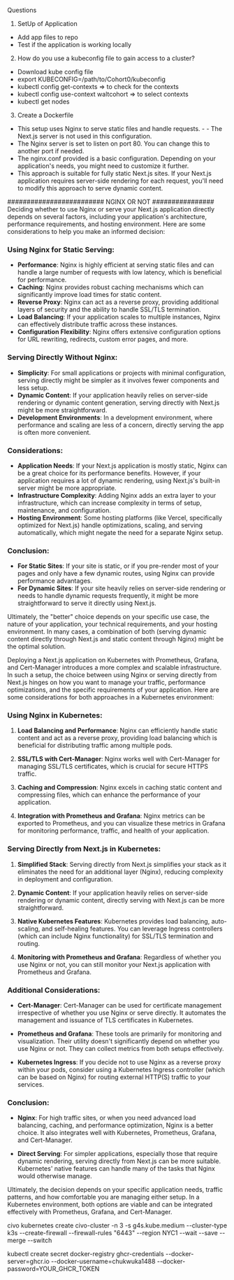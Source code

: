 Questions
1. SetUp of Application
- Add app files to repo
- Test if the application is working locally

2. How do you use a kubeconfig file to gain access to a cluster?
- Download kube config file
- export KUBECONFIG=/path/to/Cohort0/kubeconfig
- kubectl config get-contexts   => to check for the contexts
- kubectl config use-context waltcohort => to select contexts
- kubectl get nodes  

3. Create a Dockerfile
- This setup uses Nginx to serve static files and handle requests. - - The Next.js server is not used in this configuration.
- The Nginx server is set to listen on port 80. You can change this to another port if needed.
- The nginx.conf provided is a basic configuration. Depending on your application's needs, you might need to customize it further.
- This approach is suitable for fully static Next.js sites. If your Next.js application requires server-side rendering for each request, you'll need to modify this approach to serve dynamic content.

######################### NGINX OR NOT ################
Deciding whether to use Nginx or serve your Next.js application directly depends on several factors, including your application's architecture, performance requirements, and hosting environment. Here are some considerations to help you make an informed decision:

### Using Nginx for Static Serving:
- **Performance**: Nginx is highly efficient at serving static files and can handle a large number of requests with low latency, which is beneficial for performance.
- **Caching**: Nginx provides robust caching mechanisms which can significantly improve load times for static content.
- **Reverse Proxy**: Nginx can act as a reverse proxy, providing additional layers of security and the ability to handle SSL/TLS termination.
- **Load Balancing**: If your application scales to multiple instances, Nginx can effectively distribute traffic across these instances.
- **Configuration Flexibility**: Nginx offers extensive configuration options for URL rewriting, redirects, custom error pages, and more.

### Serving Directly Without Nginx:
- **Simplicity**: For small applications or projects with minimal configuration, serving directly might be simpler as it involves fewer components and less setup.
- **Dynamic Content**: If your application heavily relies on server-side rendering or dynamic content generation, serving directly with Next.js might be more straightforward.
- **Development Environments**: In a development environment, where performance and scaling are less of a concern, directly serving the app is often more convenient.

### Considerations:
- **Application Needs**: If your Next.js application is mostly static, Nginx can be a great choice for its performance benefits. However, if your application requires a lot of dynamic rendering, using Next.js's built-in server might be more appropriate.
- **Infrastructure Complexity**: Adding Nginx adds an extra layer to your infrastructure, which can increase complexity in terms of setup, maintenance, and configuration.
- **Hosting Environment**: Some hosting platforms (like Vercel, specifically optimized for Next.js) handle optimizations, scaling, and serving automatically, which might negate the need for a separate Nginx setup.

### Conclusion:
- **For Static Sites**: If your site is static, or if you pre-render most of your pages and only have a few dynamic routes, using Nginx can provide performance advantages.
- **For Dynamic Sites**: If your site heavily relies on server-side rendering or needs to handle dynamic requests frequently, it might be more straightforward to serve it directly using Next.js.

Ultimately, the "better" choice depends on your specific use case, the nature of your application, your technical requirements, and your hosting environment. In many cases, a combination of both (serving dynamic content directly through Next.js and static content through Nginx) might be the optimal solution.

Deploying a Next.js application on Kubernetes with Prometheus, Grafana, and Cert-Manager introduces a more complex and scalable infrastructure. In such a setup, the choice between using Nginx or serving directly from Next.js hinges on how you want to manage your traffic, performance optimizations, and the specific requirements of your application. Here are some considerations for both approaches in a Kubernetes environment:

### Using Nginx in Kubernetes:

1. **Load Balancing and Performance**: Nginx can efficiently handle static content and act as a reverse proxy, providing load balancing which is beneficial for distributing traffic among multiple pods.

2. **SSL/TLS with Cert-Manager**: Nginx works well with Cert-Manager for managing SSL/TLS certificates, which is crucial for secure HTTPS traffic.

3. **Caching and Compression**: Nginx excels in caching static content and compressing files, which can enhance the performance of your application.

4. **Integration with Prometheus and Grafana**: Nginx metrics can be exported to Prometheus, and you can visualize these metrics in Grafana for monitoring performance, traffic, and health of your application.

### Serving Directly from Next.js in Kubernetes:

1. **Simplified Stack**: Serving directly from Next.js simplifies your stack as it eliminates the need for an additional layer (Nginx), reducing complexity in deployment and configuration.

2. **Dynamic Content**: If your application heavily relies on server-side rendering or dynamic content, directly serving with Next.js can be more straightforward.

3. **Native Kubernetes Features**: Kubernetes provides load balancing, auto-scaling, and self-healing features. You can leverage Ingress controllers (which can include Nginx functionality) for SSL/TLS termination and routing.

4. **Monitoring with Prometheus and Grafana**: Regardless of whether you use Nginx or not, you can still monitor your Next.js application with Prometheus and Grafana.

### Additional Considerations:

- **Cert-Manager**: Cert-Manager can be used for certificate management irrespective of whether you use Nginx or serve directly. It automates the management and issuance of TLS certificates in Kubernetes.

- **Prometheus and Grafana**: These tools are primarily for monitoring and visualization. Their utility doesn't significantly depend on whether you use Nginx or not. They can collect metrics from both setups effectively.

- **Kubernetes Ingress**: If you decide not to use Nginx as a reverse proxy within your pods, consider using a Kubernetes Ingress controller (which can be based on Nginx) for routing external HTTP(S) traffic to your services.

### Conclusion:

- **Nginx**: For high traffic sites, or when you need advanced load balancing, caching, and performance optimization, Nginx is a better choice. It also integrates well with Kubernetes, Prometheus, Grafana, and Cert-Manager.

- **Direct Serving**: For simpler applications, especially those that require dynamic rendering, serving directly from Next.js can be more suitable. Kubernetes' native features can handle many of the tasks that Nginx would otherwise manage.

Ultimately, the decision depends on your specific application needs, traffic patterns, and how comfortable you are managing either setup. In a Kubernetes environment, both options are viable and can be integrated effectively with Prometheus, Grafana, and Cert-Manager.

civo kubernetes create civo-cluster -n 3 -s g4s.kube.medium --cluster-type k3s --create-firewall --firewall-rules "6443" --region NYC1 --wait --save --merge --switch

kubectl create secret docker-registry ghcr-credentials --docker-server=ghcr.io --docker-username=chukwuka1488 --docker-password=YOUR_GHCR_TOKEN